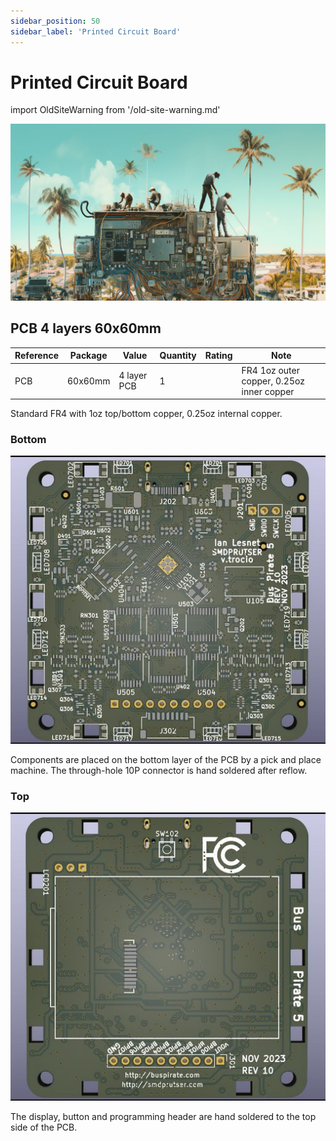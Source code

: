 ```yaml
---
sidebar_position: 50
sidebar_label: 'Printed Circuit Board'
---
```


# Printed Circuit Board



import OldSiteWarning from '/old-site-warning.md'

<OldSiteWarning/>




![](./img/pcb.jpg)

## PCB 4 layers 60x60mm

|**Reference**|**Package**|**Value**|**Quantity**|**Rating**|**Note**|
|-|-|-|-|-|-|
|PCB  |60x60mm|4 layer PCB|1  ||FR4 1oz outer copper, 0.25oz inner copper|

Standard FR4 with 1oz top/bottom copper, 0.25oz internal copper.

### Bottom

![Bus Pirate 5 PCB, component side](./img/bp5-rev10-pcb-bottom.jpg)

Components are placed on the bottom layer of the PCB by a pick and place machine. The through-hole 10P connector is hand soldered after reflow.

### Top

![Bus Pirate 5 PCB, LCD side](./img/bp5-rev10-pcb-top.jpg)

The display, button and programming header are hand soldered to the top side of the PCB.